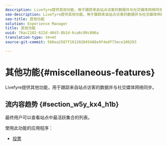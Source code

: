 ```yaml
---
description: Livefyre提供其他功能，用于跟踪来自站点访客的数据并与社交媒体网络同步。
seo-description: Livefyre提供其他功能，用于跟踪来自站点访客的数据并与社交媒体网络同步。
seo-title: 其他功能
solution: Experience Manager
title: 其他功能
uuid: 76ac2102-622d-48d3-8b1d-6ca6c90c806a
translation-type: tm+mt
source-git-commit: 566ea2587f101202045488e9f4edf73ece100293

---
```



# 其他功能{#miscellaneous-features}

Livefyre提供其他功能，用于跟踪来自站点访客的数据并与社交媒体网络同步。

## 流内容趋势 {#section_w5y_kx4_h1b}

最终用户可以查看站点中最活跃集合的列表。

使用此功能的应用程序：

* [投票](../c-about-apps/c-polls-app/c-polls-app.md#c_polls_app)

